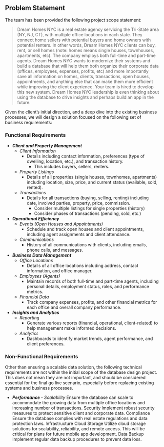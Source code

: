 ## Problem Statement

The team has been provided the following project scope statement:

> Dream Homes NYC is a real estate agency servicing the Tri-State area (NY, NJ, CT), with multiple office locations in each state. They connect home sellers with potential buyers and home owners with potential renters. In other words, Dream Homes NYC clients can buy, rent, or sell homes (note: homes means single houses, townhouses, apartments, etc). The company employs both full-time and part-time agents. Dream Homes NYC wants to modernize their systems and build a database that will help them both organize their corporate data (offices, employees, expenses, profits, etc) and more importantly save all information on homes, clients, transactions, open houses, appointments, and anything else that can make them more efficient while improving the client experience.  Your team is hired to develop this new system. Dream Homes NYC leadership is even thinking about using the database to drive insights and perhaps build an app in the future.

Given the client’s initial direction, and a deep dive into the existing business processes, we will design a solution focused on the following set of business requirements:

### Functional Requirements
  - ***Client and Property Management***
    - *Client Information*
      - Details including contact information, preferences (type of dwelling, location, etc.), and transaction history.
        - This includes buyers, sellers, renters.
    - *Property Listings*
        - Details of all properties (single houses, townhomes, apartments) including location, size, price, and current status (available, sold, rented).
    - *Transactions*
        - Details for all transactions (buying, selling, renting) including date, involved parties, property, price, commission.
            - Consider multiple listings for single properties (history)
            - Consider phases of transactions (pending, sold, etc.)
  - ***Operational Efficiency***
    - *Events (Open Houses and Appointments)*
        - Schedule and track open houses and client appointments, including agent assignments and client attendance.
    - *Communications*
        - History of all communications with clients, including emails, phone calls, and messages.
  - ***Business Data Management***
      - *Office Locations*
        - Details of all office locations including address, contact information, and office manager.
      - *Employees (Agents)*
        - Maintain records of both full-time and part-time agents, including personal details, employment status, roles, and performance metrics.
      - *Financial Data*
        - Track company expenses, profits, and other financial metrics for each office and overall company performance.
  - ***Insights and Analytics***
    - *Reporting*
      - Generate various reports (financial, operational, client-related) to help management make informed decisions.
    - *Analytics*
      - Dashboards to identify market trends, agent performance, and client preferences.

### Non-Functional Requirements

Other than ensuring a scalable data solution, the following technical requirements are not within the initial scope of the database design project. This does not mean they are not important, and should be considered essential for the final go live scenario, especially before replacing existing systems and business processes.

   - ***Performance***
    - *Scalability*
Ensure the database can scale to accommodate the growing data from multiple office locations and increasing number of transactions.
Security
Implement robust security measures to protect sensitive client and corporate data.
Compliance
Ensure the database complies with real estate regulations and data protection laws.
Infrastructure
Cloud Storage
Utilize cloud storage solutions for scalability, reliability, and remote access.
This will be critical for plans for future mobile app development.
Data Backup
Implement regular data backup procedures to prevent data loss.
